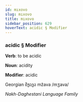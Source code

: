 ```yaml
---
id: mıxovo
slug: mıxovo
title: mıxovo
sidebar_position: 629
hoverText: acidic § Modifier
---
```


### acidic § Modifier

**Verb**: to be acidic

**Noun**: acidity

**Modifier**: acidic

Georgian მჟავა mžava /mʒava/

*Nakh-Daghestani Language Family*